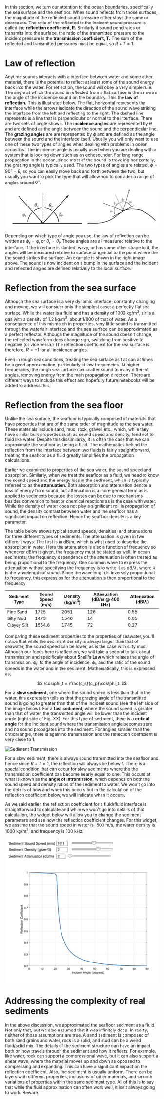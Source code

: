 
In this section, we turn our attention to the ocean boundaries, specifically the sea surface and the seafloor. When sound reflects from those surfaces, the magnitude of the reflected sound pressure either stays the same or decreases. The ratio of the reflected to the incident sound pressure is called the **reflection coefficient, R.** Similarly if sound penetrates or transmits into the surface, the ratio of the transmitted pressure to the incident pressure is the **transmission coefficient, T.** The sum of the reflected and transmitted pressures must be equal, so $R + T = 1$.
# Law of reflection

Anytime sounds interacts with a interface between water and some other material, there is the potential to reflect at least some of the sound energy back into the water. For reflection, the sound will obey a very simple rule: The angle at which the sound is reflected from a flat surface is the same as the angle of the incidence sound on the boundary. This the **law of reflection.** This is illustrated below. The flat, horizontal represents the interface while the arrows indicate the direction of the sound wave striking the interface from the left and reflecting to the right. The dashed line represents is a line that is perpendicular or normal to the interface. There are two sets of angle shown. The **incidence angles** are represented by $\theta$ and are defined as the angle between the sound and the perpendicular line. The **grazing angles** are are represented by $\phi$ and are defined as the angle between the sound and the interface itself. Usually you will only want to use one of these two types of angles when dealing with problems in ocean acoustics. The incidence angle is usually used when you are dealing with a system that is looking down such as an echosounder. For long range propagation in the ocean, since most of the sound is traveling horizontally, the grazing angle is typically used. The two types of angles are related, $\phi = 90^\circ - \theta$, so you can easily move back and forth between the two, but usually you want to pick the type that will allow you to consider a range of angles around $0^\circ$. 

![Reflection](../images/Reflection.png)

Depending on which type of angle you use, the law of reflection can be written as $\phi_r = \phi_i$ or $\theta_r = \theta_i$. These angles are all measured relative to the interface. If the interface is slanted, wavy, or has some other shape to it, the angles will be measured relative to surface tangential to the point where the the sound strikes the surface. An example is shown in the right image above. The sound is now incident on a bump in the surface and the incident and reflected angles are defined relatively to the local surface.
# Reflection from the sea surface

Although the sea surface is a very dynamic interface, constantly changing and moving, we will consider only the simplest case: a perfectly flat sea surface. While the water is a fluid and has a density of 1000 kg/m$^3$, air is a gas with a density of 1.2 kg/m$^3$, about 1/800 of that of water. As a consequence of this mismatch in properties, very little sound is transmitted through the water/air interface and the sea surface can be approximated as a perfect reflector. Although the magnitude of the sound doesn't change, the reflected waveform does change sign, switching from positive to negative (or vice versa.) The reflection coefficient for the sea surface is therefore, $R = -1$ for all incidence angles. 

Even in rough sea conditions, treating the sea surface as flat can at times be a good approximation, particularly at low frequencies. At higher frequencies, the rough sea surface can scatter sound to many different angles, removing energy from the main propagation direction. There are different ways to include this effect and hopefully future notebooks will be added to address this.
# Reflection from the sea floor

Unlike the sea surface, the seafloor is typically composed of materials that have properties that are of the same order of magnitude as the sea water. These materials include sand, mud, rock, gravel, etc., which, while they have similar bulk properties such as sound speed and density, tend not to fluid like water. Despite this dissimilarity, it is often the case that we can approximate the seafloor as being a fluid. The mathematics behind the reflection from the interface between two fluids is fairly straightforward, treating the seafloor as a fluid greatly simplifies the propagation calculations. 

Earlier we examined to properties of the sea water, the sound speed and absorption. Similarly, when we treat the seafloor as a fluid, we need to know the sound speed and the energy loss in the sediment, which is typically referred to as the **attenuation.** Both absorption and attenuation denote a loss of energy from sound, but attenuation is a more general term as is applied to sediments because the losses can be due to mechanisms besides conversion to heat or chemical reactions as is the case with water. While the density of water does not play a significant roll in propagation of sound, the density contrast between water and the seafloor has a significant impact on reflection. Hence the seafloor density is a key parameter.

The table below shows typical sound speeds, densities, and attenuations for three different types of sediments. The attenuation is given in two different ways. The first is in dB/m, which is what used to describe the absorption in water. Here the attenuation is also a function of frequency so whenever dB/m is given, the frequency must be stated as well. In ocean sediments, the frequency dependence of the attenuation is often treated as being proportional to the frequency. One common wave to express the attenuation without specifying the frequency is to write it as dB/$\lambda$, where $\lambda$ is the wavelength of sound. Since the wavelength is inversely proportional to frequency, this expression for the attenuation is then proportional to the frequency.

| Sediment Type | Sound Speed (m/s) | Density (kg/m$^3$) | Attenuation (dB/m @ 400 kHz) | Attenuation (dB/$\lambda$) |
| ------------- | ----------------- | ------------------ | ---------------------------- | -------------------------- |
| Fine Sand     | 1725              | 2051               | 126                          | 0.55                       |
| Silty Mud     | 1473              | 1546               | 14                           | 0.05                       |
| Clayey Silt   | 1554.6            | 1745               | 72                           | 0.27                 |
      
Comparing these sediment properties to the properties of seawater, you'll notice that while the sediment density is always larger than that of seawater, the sound speed can be lower, as is the case with silty mud. Although our focus here is reflection, we will take a second to talk about transmission and specifically about **Snell's Law** which relates the angle of transmission, $\phi_t$, to the angle of incidence, $\phi_i$, and the ratio of the sound speeds in the water and in the sediment. Mathematically, this is expressed as,

$$ \cos\phi_t = \frac{c_s}{c_p}\cos\phi_t. $$

For a **slow sediment,** one where the sound speed is less than that in the water, this expression tells us that the grazing angle of the transmitted sound is going to greater than that of the incident sound (see the left side of the image below). For a **fast sediment,** where the sound speed is greater than that of water, the transmitted angle will be lower than the incident angle (right side of Fig. XX). For this type of sediment, there is a **critical angle** for the incident sound where the transmission angle becomes zero and no sound propagates into the sediment. For angles smaller than the critical angle, there is again no transmission and the reflection coefficient is very close to 1. 

![Sediment Transmission](../images/Sediment_Transmission.png)

For a slow sediment, there is always sound transmitted into the seafloor and hence since $R + T = 1$, the reflection will always be below 1. There is a special condition that can occur for slow sediments where the the transmission coefficient can become nearly equal to one. This occurs at what is known as the **angle of intromission**, which depends on both the sound speed and density ratios of the sediment to water. We won't go into the details of how and when this occurs but in the calculation of the reflection coefficient below, we will indicate when it occurs.

As we said earlier, the reflection coefficient for a fluid/fluid interface is straightforward to calculate and while we won't go into details of that calculation, the widget below will allow you to change the sediment parameters and see how the reflection coefficient changes. For this widget, we assume that the sound speed in water is 1500 m/s, the water density is 1000 kg/m$^3$, and frequency is 100 kHz. 

![Placeholder for reflection coefficient code:](../images/Reflection_Widget.png)
<!--
Widget or python code corresponding to the Matlab script, 'TL_WIDGET_Reflection_Coeff.m'

-->

# Addressing the complexity of real sediments

In the above discussion, we approximated the seafloor sediment as a fluid. Not only that, but we also assumed that it was infinitely deep. In reality, neither of those assumptions are true. A sand sediment is composed of both sand grains and water, rock is a solid, and mud can be a weird fluid/solid mix. The details of the sediment structure can have an impact both on how travels through the sediment and how it reflects. For example, like water, rock can support a compressional wave, but it can also support a shear wave, where the material moves up and down as opposed to compressing and expanding. This can have a significant impact on the reflection coefficient.  Also, the sediment is usually uniform. There can be layers with different properties, inclusions of other materials, and smooth variations of properties within the same sediment type. All of this is to say that while the fluid approximation can often work well, it isn't always going to work. Beware.  


